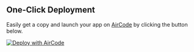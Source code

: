 

## One-Click Deployment

Easily get a copy and launch your app on [AirCode](https://aircode-test.com/) by clicking the button below.

[![Deploy with AirCode](https://aircode-test.com/dashboard-public/shiki/aircode-deploy-button.svg)](https://aircode-test.com/dashboard?owner=wangxiao&repo=hr&branch=master&path=&appname=Simple-test)